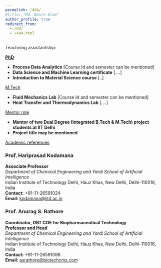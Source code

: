 ```yaml
---
permalink: /404/
#title: "Md. Nasre Alam"
author_profile: true
redirect_from: 
  - /md/
  - /404.html
---
```



Teachning assistantship:

<u>**PhD**</u>

- **Process Data Analytics** [Course Id and semester can be mentioned]  
- **Data Science and Machine Learning certificate** [....]  
- **Introduction to Material Science course** [..]  


<u>M.Tech</u>

- **Fluid Mechanics Lab** [Course Id and semester can be mentioned]  
- **Heat Transfer and Thermodynamics Lab** [....]  


<u>Mentor role</u>

- **Mentor of two Dual Degree (Integrated B.Tech & M.Tech) project students at IIT Delhi**  
- **Project title may be mentioned**



<u>Academic references</u>

###  **Prof. Hariprasad Kodamana**  
**Associate Professor**  
*Department of Chemical Engineering and Yardi School of Artificial Intelligence*  
Indian Institute of Technology Delhi, Hauz Khas, New Delhi, Delhi-110016, India  
**Contact:** +91-11-26591024  
**Email:** kodamana@iitd.ac.in  


### **Prof. Anurag S. Rathore**  
**Coordinator, DBT COE for Biopharmaceutical Technology**  
**Professor and Head**  
*Department of Chemical Engineering and Yardi School of Artificial Intelligence*  
Indian Institute of Technology Delhi, Hauz Khas, New Delhi, Delhi-110016, India  
**Contact:** +91-11-26591098  
**Email:** asrathore@biotechcmz.com  
